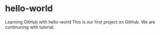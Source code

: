 # hello-world
Learning GitHub with hello-world
This is our first project on GitHub.
We are continuning with tutorial.
